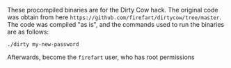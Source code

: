 These procompiled binaries are for the Dirty Cow hack. The original code was obtain from here
`https://github.com/firefart/dirtycow/tree/master`. The code was compiled "as is", and the commands used to run the binaries are as follows:
```
./dirty my-new-password
```
Afterwards, become the `firefart` user, who has root permissions
